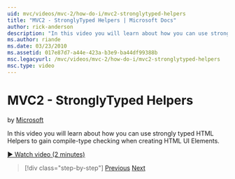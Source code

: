 ```yaml
---
uid: mvc/videos/mvc-2/how-do-i/mvc2-stronglytyped-helpers
title: "MVC2 - StronglyTyped Helpers | Microsoft Docs"
author: rick-anderson
description: "In this video you will learn about how you can use strongly typed HTML Helpers to gain compile-type checking when creating HTML UI Elements."
ms.author: riande
ms.date: 03/23/2010
ms.assetid: 017e87d7-a44e-423a-b3e9-ba44df99388b
msc.legacyurl: /mvc/videos/mvc-2/how-do-i/mvc2-stronglytyped-helpers
msc.type: video
---
```

# MVC2 - StronglyTyped Helpers

by [Microsoft](https://github.com/microsoft)

In this video you will learn about how you can use strongly typed HTML Helpers to gain compile-type checking when creating HTML UI Elements.

[&#9654; Watch video (2 minutes)](https://channel9.msdn.com/Blogs/ASP-NET-Site-Videos/mvc2-stronglytyped-helpers)

> [!div class="step-by-step"]
> [Previous](mvc2-html-encoding.md)
> [Next](mvc2-model-validation.md)
